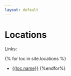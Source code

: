 ```yaml
---
layout: default
---
```

# Locations

Links: 

{% for loc in site.locations %}
* [{{loc.name}}]({{loc.url}})
{%endfor%}